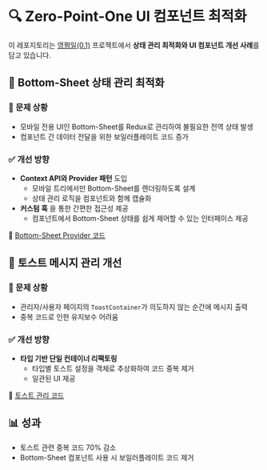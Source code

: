 # 🔍 Zero-Point-One UI 컴포넌트 최적화

이 레포지토리는 [영쩜일(0.1)](https://0zzum1.com/) 프로젝트에서 **상태 관리 최적화와 UI 컴포넌트 개선 사례**를 담고 있습니다.

## 📱 Bottom-Sheet 상태 관리 최적화

### 🤯 문제 상황

- 모바일 전용 UI인 Bottom-Sheet를 Redux로 관리하여 불필요한 전역 상태 발생
- 컴포넌트 간 데이터 전달을 위한 보일러플레이트 코드 증가

### ✅ 개선 방향

- **Context API와 Provider 패턴** 도입
  - 모바일 트리에서만 Bottom-Sheet를 렌더링하도록 설계
  - 상태 관리 로직을 컴포넌트와 함께 캡슐화
- **커스텀 훅** 을 통한 간편한 접근성 제공
  - 컴포넌트에서 Bottom-Sheet 상태를 쉽게 제어할 수 있는 인터페이스 제공

📄 [Bottom-Sheet Provider 코드](./src/bottomsheet-example.tsx)

## 🔄 토스트 메시지 관리 개선

### 🤯 문제 상황

- 관리자/사용자 페이지의 `ToastContainer`가 의도하지 않는 순간에 메시지 출력
- 중복 코드로 인한 유지보수 어려움

### ✅ 개선 방향

- **타입 기반 단일 컨테이너 리팩토링**
  - 타입별 토스트 설정을 객체로 추상화하여 코드 중복 제거
  - 일관된 UI 제공

📄 [토스트 관리 코드](./src/toast-example.ts)

## 📊 성과

- 토스트 관련 중복 코드 70% 감소
- Bottom-Sheet 컴포넌트 사용 시 보일러플레이트 코드 제거
